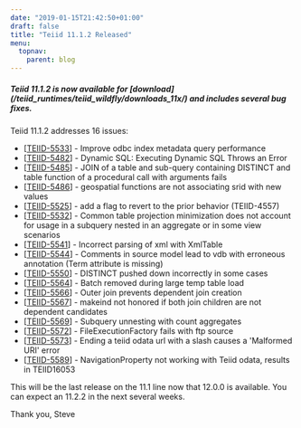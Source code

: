 ```yaml
---
date: "2019-01-15T21:42:50+01:00"
draft: false
title: "Teiid 11.1.2 Released"
menu:
  topnav:
    parent: blog
---
```


##### Teiid 11.1.2 is now available for [download] (/teiid_runtimes/teiid_wildfly/downloads_11x/) and includes several bug fixes.

<!--more-->

Teiid 11.1.2 addresses 16 issues:

<ul>
<li>[<a href='https://issues.redhat.com/browse/TEIID-5533'>TEIID-5533</a>] -         Improve odbc index metadata query performance
</li>
<li>[<a href='https://issues.redhat.com/browse/TEIID-5482'>TEIID-5482</a>] -         Dynamic SQL: Executing Dynamic SQL Throws an Error
</li>
<li>[<a href='https://issues.redhat.com/browse/TEIID-5485'>TEIID-5485</a>] -         JOIN of a table and sub-query containing DISTINCT and table function of a procedural call with arguments fails
</li>
<li>[<a href='https://issues.redhat.com/browse/TEIID-5486'>TEIID-5486</a>] -         geospatial functions are not associating srid with new values
</li>
<li>[<a href='https://issues.redhat.com/browse/TEIID-5525'>TEIID-5525</a>] -         add a flag to revert to the prior behavior (TEIID-4557)
</li>
<li>[<a href='https://issues.redhat.com/browse/TEIID-5532'>TEIID-5532</a>] -         Common table projection minimization does not account for usage in a subquery nested in an aggregate or in some view scenarios
</li>
<li>[<a href='https://issues.redhat.com/browse/TEIID-5541'>TEIID-5541</a>] -         Incorrect parsing of xml with XmlTable
</li>
<li>[<a href='https://issues.redhat.com/browse/TEIID-5544'>TEIID-5544</a>] -         Comments in source model lead to vdb with erroneous annotation (Term attribute is missing)
</li>
<li>[<a href='https://issues.redhat.com/browse/TEIID-5550'>TEIID-5550</a>] -         DISTINCT pushed down incorrectly in some cases
</li>
<li>[<a href='https://issues.redhat.com/browse/TEIID-5564'>TEIID-5564</a>] -         Batch removed during large temp table load
</li>
<li>[<a href='https://issues.redhat.com/browse/TEIID-5566'>TEIID-5566</a>] -         Outer join prevents dependent join creation
</li>
<li>[<a href='https://issues.redhat.com/browse/TEIID-5567'>TEIID-5567</a>] -         makeind not honored if both join children are not dependent candidates
</li>
<li>[<a href='https://issues.redhat.com/browse/TEIID-5569'>TEIID-5569</a>] -         Subquery unnesting with count aggregates
</li>
<li>[<a href='https://issues.redhat.com/browse/TEIID-5572'>TEIID-5572</a>] -         FileExecutionFactory fails with ftp source
</li>
<li>[<a href='https://issues.redhat.com/browse/TEIID-5573'>TEIID-5573</a>] -         Ending a teiid odata url with a slash causes a &#39;Malformed URI&#39; error
</li>
<li>[<a href='https://issues.redhat.com/browse/TEIID-5589'>TEIID-5589</a>] -         NavigationProperty not working with Teiid odata, results in  TEIID16053 
</li>
</ul>

This will be the last release on the 11.1 line now that 12.0.0 is available.  You can expect an 11.2.2 in the next several weeks.

Thank you, Steve 
